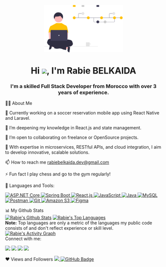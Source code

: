 <div align="center"><a href="#"><img width="50%" height="auto" src="undraw_version_control_re_mg66.svg" height="170px"/></a></div> <h1 align="center">Hi <img src="https://raw.githubusercontent.com/MartinHeinz/MartinHeinz/master/wave.gif" width="30px">, I'm Rabie BELKAIDA</h1> <h3 align="center">I'm a skilled Full Stack Developer from Morocco with over 3 years of experience.</h3>
🙋‍♂️ About Me


🔭 Currently working on a soccer reservation mobile app using React Native and Laravel.

🌱 I’m deepening my knowledge in React.js and state management.

👯 I’m open to collaborating on freelance or OpenSource projects.

💼 With expertise in microservices, RESTful APIs, and cloud integration, I aim to develop innovative, scalable solutions.

📫 How to reach me rabiebelkaida.dev@gmail.com

⚡ Fun fact I play chess and go to the gym regularly!

🚀 Languages and Tools:
<p align="left"> <a href="https://dotnet.microsoft.com/" target="_blank"> <img src="https://img.icons8.com/color/48/net-framework.png" alt="ASP.NET Core"/> </a> <a href="https://spring.io/projects/spring-boot" target="_blank"> <img src="https://img.icons8.com/color/48/spring-logo.png" alt="Spring Boot"/> </a> <a href="https://reactjs.org/" target="_blank"> <img src="https://img.icons8.com/color/48/react-native.png" alt="React.js"/> </a> <a href="https://developer.mozilla.org/en-US/docs/Web/JavaScript" target="_blank"> <img src="https://img.icons8.com/color/48/javascript.png" alt="JavaScript"/> </a> <a href="https://www.java.com" target="_blank"> <img src="https://img.icons8.com/color/48/java-coffee-cup-logo.png" alt="Java"/> </a> <a href="https://www.mysql.com/" target="_blank"> <img src="https://img.icons8.com/fluent/48/mysql-logo.png" alt="MySQL"/> </a> <a href="https://postman.com" target="_blank"> <img src="https://www.vectorlogo.zone/logos/getpostman/getpostman-icon.svg" width="45" height="45" alt="Postman"/> </a> <a href="https://git-scm.com/" target="_blank"> <img src="https://img.icons8.com/color/48/git.png" alt="Git"/> </a> <a href="https://aws.amazon.com/s3/" target="_blank"> <img src="https://img.icons8.com/color/48/amazon-web-services.png" alt="Amazon S3"/> </a> <a href="https://www.figma.com/" target="_blank"> <img src="https://img.icons8.com/color/48/figma--v1.png" alt="Figma"/> </a> </p>
📊 My Github Stats
<br/> <a href="https://github.com/rabiebe/github-readme-stats"><img alt="Rabie's Github Stats" src="https://github-readme-stats.vercel.app/api?username=rabiebe&show_icons=true&count_private=true&theme=react&hide_border=true&bg_color=0D1117" /></a> <a href="https://github.com/rabiebe/github-readme-stats"><img alt="Rabie's Top Languages" src="https://github-readme-stats.vercel.app/api/top-langs/?username=rabiebe&langs_count=8&count_private=true&layout=compact&theme=react&hide_border=true&bg_color=0D1117" /></a> <br/> <b>Note:</b> Top languages are only a metric of the languages my public code consists of and don't reflect experience or skill level. <br/>
<a href="https://github.com/rabiebe/github-readme-activity-graph"><img alt="Rabie's Activity Graph" src="https://activity-graph.herokuapp.com/graph?username=rabiebe&bg_color=0D1117&color=5BCDEC&line=5BCDEC&point=FFFFFF&hide_border=true" /></a>

<br/>
Connect with me:
<p align="left"> <a href="https://www.linkedin.com/in/rabie-belkaida/"><img src="https://img.icons8.com/fluent/48/linkedin.png"/></a> <a href="https://twitter.com/r_belkaida"><img src="https://img.icons8.com/fluent/48/twitter.png"/></a> <a href="https://www.instagram.com/belpublisher/"><img src="https://img.icons8.com/fluent/48/instagram-new.png"/></a> <a href="https://www.youtube.com/channel/UCuSc8AMU8_jMtt-KIJCwLCw"><img src="https://img.icons8.com/color/48/youtube-play.png"/></a> </p>
❤ Views and Followers
<a href="https://github.com/Meghna-DAS/github-profile-views-counter"> <img src="https://komarev.com/ghpvc/?username=rabiebe"> </a> <a href="https://github.com/rabiebe?tab=followers"><img src="https://img.shields.io/github/followers/rabiebe?label=Followers&style=social" alt="GitHub Badge"></a>
